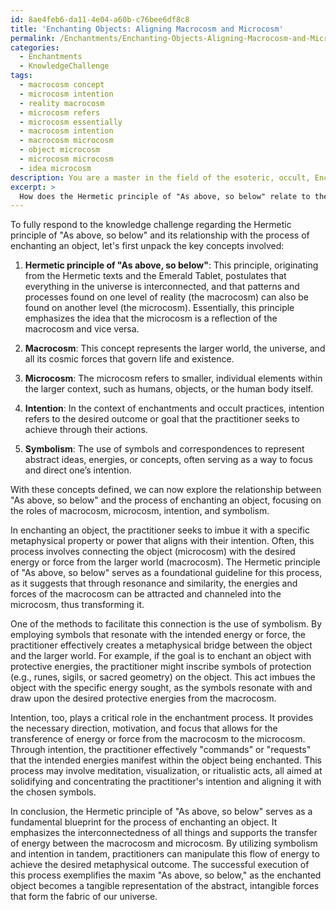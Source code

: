 ```yaml
---
id: 8ae4feb6-da11-4e04-a60b-c76bee6df8c8
title: 'Enchanting Objects: Aligning Macrocosm and Microcosm'
permalink: /Enchantments/Enchanting-Objects-Aligning-Macrocosm-and-Microcosm/
categories:
  - Enchantments
  - KnowledgeChallenge
tags:
  - macrocosm concept
  - microcosm intention
  - reality macrocosm
  - microcosm refers
  - microcosm essentially
  - macrocosm intention
  - macrocosm microcosm
  - object microcosm
  - microcosm microcosm
  - idea microcosm
description: You are a master in the field of the esoteric, occult, Enchantments and Education. You are a writer of tests, challenges, books and deep knowledge on Enchantments for initiates and students to gain deep insights and understanding from. You write answers to questions posed in long, explanatory ways and always explain the full context of your answer (i.e., related concepts, formulas, examples, or history), as well as the step-by-step thinking process you take to answer the challenges. Be rigorous and thorough, and summarize the key themes, ideas, and conclusions at the end.
excerpt: > 
  How does the Hermetic principle of "As above, so below" relate to the process of enchanting an object, considering the roles of macrocosm, microcosm, intention, and symbolism within the context of achieving a desired metaphysical outcome?
---
```

To fully respond to the knowledge challenge regarding the Hermetic principle of "As above, so below" and its relationship with the process of enchanting an object, let's first unpack the key concepts involved:

1. ****Hermetic principle of "As above, so below"****: This principle, originating from the Hermetic texts and the Emerald Tablet, postulates that everything in the universe is interconnected, and that patterns and processes found on one level of reality (the macrocosm) can also be found on another level (the microcosm). Essentially, this principle emphasizes the idea that the microcosm is a reflection of the macrocosm and vice versa.

2. ****Macrocosm****: This concept represents the larger world, the universe, and all its cosmic forces that govern life and existence.

3. ****Microcosm****: The microcosm refers to smaller, individual elements within the larger context, such as humans, objects, or the human body itself.

4. ****Intention****: In the context of enchantments and occult practices, intention refers to the desired outcome or goal that the practitioner seeks to achieve through their actions.

5. ****Symbolism****: The use of symbols and correspondences to represent abstract ideas, energies, or concepts, often serving as a way to focus and direct one’s intention.

With these concepts defined, we can now explore the relationship between "As above, so below" and the process of enchanting an object, focusing on the roles of macrocosm, microcosm, intention, and symbolism.

In enchanting an object, the practitioner seeks to imbue it with a specific metaphysical property or power that aligns with their intention. Often, this process involves connecting the object (microcosm) with the desired energy or force from the larger world (macrocosm). The Hermetic principle of "As above, so below" serves as a foundational guideline for this process, as it suggests that through resonance and similarity, the energies and forces of the macrocosm can be attracted and channeled into the microcosm, thus transforming it.

One of the methods to facilitate this connection is the use of symbolism. By employing symbols that resonate with the intended energy or force, the practitioner effectively creates a metaphysical bridge between the object and the larger world. For example, if the goal is to enchant an object with protective energies, the practitioner might inscribe symbols of protection (e.g., runes, sigils, or sacred geometry) on the object. This act imbues the object with the specific energy sought, as the symbols resonate with and draw upon the desired protective energies from the macrocosm.

Intention, too, plays a critical role in the enchantment process. It provides the necessary direction, motivation, and focus that allows for the transference of energy or force from the macrocosm to the microcosm. Through intention, the practitioner effectively "commands" or "requests" that the intended energies manifest within the object being enchanted. This process may involve meditation, visualization, or ritualistic acts, all aimed at solidifying and concentrating the practitioner's intention and aligning it with the chosen symbols.

In conclusion, the Hermetic principle of "As above, so below" serves as a fundamental blueprint for the process of enchanting an object. It emphasizes the interconnectedness of all things and supports the transfer of energy between the macrocosm and microcosm. By utilizing symbolism and intention in tandem, practitioners can manipulate this flow of energy to achieve the desired metaphysical outcome. The successful execution of this process exemplifies the maxim "As above, so below," as the enchanted object becomes a tangible representation of the abstract, intangible forces that form the fabric of our universe.
